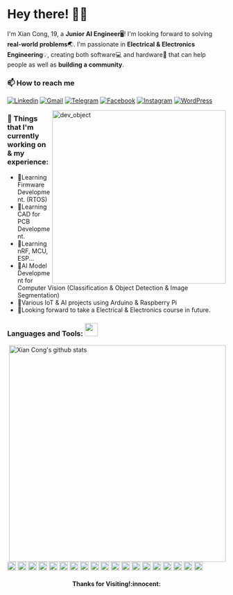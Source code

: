 <!-- Greeting -->
# Hey there! :wave::smiley:

<!--Introduction -->
I'm Xian Cong, 19, a **Junior AI Engineer**🖥! I'm looking forward to solving **real-world problems**:earth_asia:. I'm passionate in **Electrical & Electronics Engineering**:bulb:, creating both software:computer: and hardware:wrench: that can help people as well as **building a community**.
<br>

<!-- Your badges -->
### 📫 How to reach me
[![Linkedin](https://img.shields.io/badge/-Xian_Cong-blue?style=flat&logo=Linkedin&logoColor=white)](https://www.linkedin.com/in/xiancong8302/)
[![Gmail](https://img.shields.io/badge/-familykoay-c14438?style=flat&logo=Gmail&logoColor=white)](mailto:familykoay@gmail.com)
[![Telegram](https://img.shields.io/badge/-@Xian_Cong-blue?style=flat&logo=Telegram&logoColor=white)](https://t.me/xc0238)
[![Facebook](https://img.shields.io/badge/Facebook-%231877F2.svg?stylee=flat&labelColor=for-the-badge&logo=Facebook&logoColor=white)](https://www.facebook.com/xiancong0238/)
[![Instagram](https://img.shields.io/badge/-xiancong8302-c13584?style=flat&labelColor=c13584&logo=instagram&logoColor=white)](https://www.instagram.com/xiancong8302)
[![WordPress](https://img.shields.io/badge/XC_Blog-%23117AC9.svg?style=flat&labelColor=for-the-badge&logo=WordPress&logoColor=white)](https://xcdiary.wordpress.com/)

<!-- Sample Dev class image -->
<img src="https://www.cyberark.com/wp-content/uploads/2019/11/Developer.jpg" alt="dev_object" align="right" width="400" />

### 💼  Things that I'm currently working on & my experience: 
* 🌱Learning Firmware Development. (RTOS)
* 🌱Learning CAD for PCB Development.
* 🌱Learning nRF, MCU, ESP...
* 🔭AI Model Development for Computer Vision (Classification & Object Detection & Image Segmentation)
* 🔭Various IoT & AI projects using Arduino & Raspberry Pi
* 📖Looking forward to take a Electrical & Electronics course in future.

 ### Languages and Tools: <img src="https://media.giphy.com/media/WUlplcMpOCEmTGBtBW/giphy.gif" width="30">
<p> <!-- GitHub README Stats -->
  <a href="https://gitstats.me/xian-cong">
    <img width="500" height="auto" align="right" alt="Xian Cong's github stats" 
         src="https://github-readme-stats.vercel.app/api?username=xian-cong&show_icons=true&theme=algolia&count_private=true&include_all_commits=true" />
   <!-- <img width="30%" height="auto" align="right" alt="Xian Cong's github stats" 
         src="https://github-readme-stats.vercel.app/api/top-langs/?username=xian-cong&layout=compact" />
NOTE: Top languages does not indicate my skill level or something like that, it's a github metric of which languages i have the most code on github. -->
  </a>
 <!-- icons -->
<code><a href = "https://www.java.com/en/"><img height="20" src="https://img.shields.io/badge/java-%23ED8B00.svg?style=for-the-badge&logo=java&logoColor=white" alt="Java"></a></code>
<code><a href = "https://www.cprogramming.com/"><img height="20" src="https://img.shields.io/badge/c-%2300599C.svg?style=for-the-badge&logo=c&logoColor=white"></a></code>
<code><a href = "https://www.cprogramming.com/"><img height="20" src="https://img.shields.io/badge/c++-%2300599C.svg?style=for-the-badge&logo=flat&labelColor=for-the-badge&logo=visual-studio&logoColor=white"></a></code>
<code><a href = "https://code.visualstudio.com/"><img height="20" src="https://img.shields.io/badge/Visual%20Studio-5C2D91.svg?style=for-the-badge&logo=visual-studio&logoColor=white"></a></code>
<code><a href = "https://git-scm.com/"><img height="20" src="https://img.shields.io/badge/git-%23F05033.svg?style=for-the-badge&logo=git&logoColor=white"></a></code>
<code><a href = "https://www.python.org/"><img height="20" src="https://img.shields.io/badge/python-3670A0?style=for-the-badge&logo=python&logoColor=ffdd54"></a></code>
<code><a href = "https://www.jetbrains.com/pycharm/"><img height="20" src="https://img.shields.io/badge/pycharm-143?style=for-the-badge&logo=pycharm&logoColor=black&color=black&labelColor=green"></a></code>
<code><a href = "https://www.jetbrains.com/idea/"><img height="20" src="https://img.shields.io/badge/IntelliJIDEA-000000.svg?style=for-the-badge&logo=intellij-idea&logoColor=white"></a></code>
<code><a href = "https://jupyter.org/"><img height="20" src="https://img.shields.io/badge/jupyter-%23FA0F00.svg?style=for-the-badge&logo=jupyter&logoColor=white"></a></code>
<code><a href = "https://www.mysql.com/"><img height="20" src="https://img.shields.io/badge/mysql-%2300f.svg?style=for-the-badge&logo=mysql&logoColor=white"></a></code>
<code><a href = "https://keras.io/"><img height="20" src="https://img.shields.io/badge/Keras-%23D00000.svg?style=for-the-badge&logo=Keras&logoColor=white"></a></code>
<code><a href = "https://pytorch.org/"><img height="20" src="https://img.shields.io/badge/PyTorch-%23EE4C2C.svg?style=for-the-badge&logo=PyTorch&logoColor=white"></a></code>
<code><a href = "https://www.tensorflow.org/federated"><img height="20" src="https://img.shields.io/badge/TensorFlow-%23FF6F00.svg?style=for-the-badge&logo=TensorFlow&logoColor=white"></a></code>
<code><a href = "https://www.adobe.com/sea/products/illustrator.html"><img height="20" src="https://img.shields.io/badge/adobeillustrator-%23FF9A00.svg?style=for-the-badge&logo=adobeillustrator&logoColor=white"></a></code>
<code><a href = "https://www.adobe.com/sea/acrobat/pdf-reader.html"><img height="20" src="https://img.shields.io/badge/Adobe%20Acrobat%20Reader-EC1C24.svg?style=for-the-badge&logo=Adobe%20Acrobat%20Reader&logoColor=white"></a></code>
<code><a href = "https://www.adobe.com/sea/products/photoshop-lightroom.html"><img height="20" src="https://img.shields.io/badge/Adobe%20Lightroom-31A8FF.svg?style=for-the-badge&logo=Adobe%20Lightroom&logoColor=white"></a></code>
<code><a href = "https://www.adobe.com/sea/products/photoshop.html"><img height="20" src="https://img.shields.io/badge/adobephotoshop-%2331A8FF.svg?style=for-the-badge&logo=adobephotoshop&logoColor=white"></a></code>
<code><a href = "https://www.adobe.com/sea/products/premiere.html"><img height="20" src="https://img.shields.io/badge/Adobe%20Premiere%20Pro-9999FF.svg?style=for-the-badge&logo=Adobe%20Premiere%20Pro&logoColor=white"></a></code>
<code><a href = "https://www.figma.com/"><img height="20" src="https://img.shields.io/badge/figma-%23F24E1E.svg?style=for-the-badge&logo=figma&logoColor=white"></a></code>

</p>
  
  
<h4 align="center"> Thanks for Visiting!:innocent:</h4>

